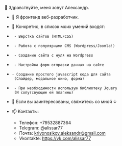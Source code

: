 👋 Здравствуйте, меня зовут Александр.
- 👀 Я фронтенд веб-разработчик.

- 🌱 Конкретно, в список моих умений входят:
-      - Верстка сайтов (HTML/CSS)
-      - Работа с популярными CMS (Wordpress/Joomla!)
-      - Создание сайта с нуля на Wordpress
-      - Настройка форм отправки данных на сайте
-     - Создание простого javascript кода для сайта
       (Слайдер, модальное окно, форма)
-      - При необходимости использую библиотеку Jquery
       (И сопутсвующие ей плагины)
        
- 💞️ Если вы заинтересованы, свяжитесь со мной ↓
- 📫 Контакты:
    - Телефон:   +79532887364
    - Telegram:  @alissar77
   - Почта:     krivonosikov.aleksandr@gmail.com
   -  Vkontakte: https://vk.com/alissar77

<!---
Al1ssaR/Al1ssaR is a ✨ special ✨ repository because its `README.md` (this file) appears on your GitHub profile.
You can click the Preview link to take a look at your changes.
--->
